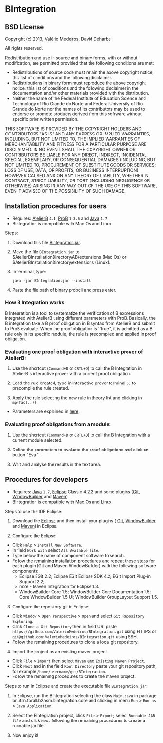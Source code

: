[BIntegration.jar]:https://www.dropbox.com/s/yljtuc8csldq553/BIntegration.jar
[here]:https://github.com/ValerioMedeiros/BIntegration/blob/master/doc/Instructions.md
[java]:http://java.com/en/download/index.jsp
[eclipse]:http://www.eclipse.org/downloads/
[WindowBuilder]:http://www.eclipse.org/windowbuilder/
[Maven]:http://maven.apache.org/eclipse-plugin.html
[Git]:http://www.eclipse.org/egit/
[BIntegration]:https://github.com/ValerioMedeiros/BIntegration
[ProB]:http://www.stups.uni-duesseldorf.de/ProB/index.php5/Download
[AtelierB]:http://www.atelierb.eu/en/download-atelier-b/
[Java]:http://java.com/en/download/

BIntegration
============

BSD License 
---------------------

Copyright (c) 2013,  Valério Medeiros, David Déharbe

All rights reserved.

Redistribution and use in source and binary forms, with or without modification, are permitted provided that the following conditions are met:
* Redistributions of source code must retain the above copyright notice, this list of conditions and the following disclaimer.
* Redistributions in binary form must reproduce the above copyright notice, this list of conditions and the following disclaimer in the documentation and/or other materials provided with the distribution.
* Neither the name of the Federal Institute of Education Science and Technology of Rio Grande do Norte and Federal University of Rio Grande do Norte nor the names of its contributors may be used to endorse or promote products derived from this software without specific prior written permission.

THIS SOFTWARE IS PROVIDED BY THE COPYRIGHT HOLDERS AND CONTRIBUTORS
"AS IS" AND ANY EXPRESS OR IMPLIED WARRANTIES, INCLUDING, BUT NOT
LIMITED TO, THE IMPLIED WARRANTIES OF MERCHANTABILITY AND FITNESS FOR
A PARTICULAR PURPOSE ARE DISCLAIMED. IN NO EVENT SHALL THE COPYRIGHT OWNER OR
CONTRIBUTORS BE LIABLE FOR ANY DIRECT, INDIRECT, INCIDENTAL, SPECIAL,
EXEMPLARY, OR CONSEQUENTIAL DAMAGES (INCLUDING, BUT NOT LIMITED TO,
PROCUREMENT OF SUBSTITUTE GOODS OR SERVICES; LOSS OF USE, DATA, OR
PROFITS; OR BUSINESS INTERRUPTION) HOWEVER CAUSED AND ON ANY THEORY OF
LIABILITY, WHETHER IN CONTRACT, STRICT LIABILITY, OR TORT (INCLUDING
NEGLIGENCE OR OTHERWISE) ARISING IN ANY WAY OUT OF THE USE OF THIS
SOFTWARE, EVEN IF ADVISED OF THE POSSIBILITY OF SUCH DAMAGE.




Installation procedures for users
---------------------

* Requires: [AtelierB] `4.1`, [ProB] `1.3.6` and [Java] `1.7`
* BIntegration is compatible with Mac Os and Linux.

Steps:

1. Download this file [BIntegration.jar].

2. Move the file `BIntegration.jar` to $AtelierBInstallationDirectory/AB/extensions (Mac Os) or $AtelierBInstallationDirectory/extensions (Linux).

3. In terminal, type:

    `java -jar BIntegration.jar --install`
    
4. Paste the file path of binary probcli and press enter.


### How B Integration works

B Integration is a tool to systematize the verification of B expressions integrated with AtelierB using different parameters with ProB.
Basically, the B integration take a B proof obligation in  B syntax from AtelierB and submit to ProB evaluate. When the proof obligation is ''true'', it is admitted as a B rule only in its specific module, the rule is precompiled and applied in proof obligation.


### Evaluating one proof obligation with interactive prover of AtelierB:

1. Use the shortcut (`Command+D` or `CRTL+D`) to call the B Integration in AtelierB`s interactive prover with a current proof obligation.

2. Load the rule created, type in interactive prover terminal `pc` to precompile the rule created.

3. Apply the rule selecting the new rule in theory list and clicking in `mp(Tac(..))` 

* Parameters are explained in [here].


### Evaluating proof obligations from a module:

1. Use the shortcut (`Command+D` or `CRTL+D`) to call the B Integration with a current module selected.

2. Define the parameters to evaluate the proof obligations and click on button "Eval".

3. Wait and analyse the results in the text area.






Procedures for developers 
---------------------

* Requires: [Java] `1.7`, [Eclipse] Classic 4.2.2 and some plugins ([Git](optional), [WindowBuilder] and [Maven])
* BIntegration is compatible with Mac Os and Linux.

Steps to use the IDE Eclipse:

1. Download the [Eclipse] and then install your plugins ( [Git], [WindowBuilder] and [Maven]) in Eclipse.

2. Configure the Eclipse:
 * Click `Help` > `Install New Software`.
 * In field `Work with` select `All Avalable Site`.
 * Type below the name of component software to search.
 * Follow the remaining installation procedures and repeat these steps for each plugin (Git and Maven WindowBuilder) with the following software components:
    - Eclipse EGit 2.2;  Eclipse EGit Eclipse SDK 4.2; EGit Import Plug-in Support 2.2;
    - m2e - Maven Integration for Eclipse 1.3.
    - WindowBuilder Core 1.5; WindowBuilder Core Documentation 1.5; Core WindowBuilder 1.5 UI; WindowBuilder GroupLayout Support 1.5.
    
3. Configure the repository git in Eclipse:
 * Click  `Window` > `Open Perspective` > `Open` and select `Git Repository Exploring`.
 * Click `Clone a Git Repository` then in field URI paste `https://github.com/ValerioMedeiros/BIntegration.git` using HTTPS or `git@github.com:ValerioMedeiros/BIntegration.git` using SSH.
 * Follow the remaining procedures to clone a local git repository.

4. Import the project as an existing maven project.
 * Click `File` > `Import` then select `Maven` and `Existing Maven Project`.
 * Click `Next` and in the field `Root Directory` paste your git repository path, for example `/home/username/git/BIntegration`.
 * Follow the remaining procedures to create the maven project.



Steps to run in Eclipse and create the executable file `BIntegration.jar`:

1. In Eclipse, run the BIntegration selecting the class `Main.java` in package br.ufrn.forall.b2asm.bintegration.core and clicking in menu `Run` > `Run as` > `Java Application`.

2. Select the BIntegration project, click `File` > `Export`; select `Runnable JAR file` and click `Next` following the remaining procedures to create a runnable jar file.

5. Now enjoy it!


